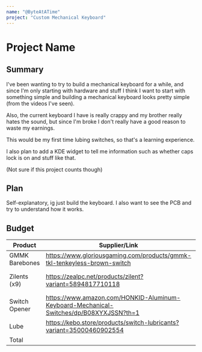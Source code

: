 ```yaml
---
name: "@ByteAtATime"
project: "Custom Mechanical Keyboard"
---
```


# Project Name

## Summary

I've been wanting to try to build a mechanical keyboard for a while, and since I'm only starting with hardware and stuff I think I want to start with something simple and building a mechanical keyboard looks pretty simple (from the videos I've seen).

Also, the current keyboard I have is really crappy and my brother really hates the sound, but since I'm broke I don't really have a good reason to waste my earnings.

This would be my first time lubing switches, so that's a learning experience.

I also plan to add a KDE widget to tell me information such as whether caps lock is on and stuff like that.

(Not sure if this project counts though)

## Plan

Self-explanatory, ig just build the keyboard. I also want to see the PCB and try to understand how it works.

## Budget

| Product         | Supplier/Link                                                                          | Cost                |
| --------------- | -------------------------------------------------------------------------------------- | ------------------- |
| GMMK Barebones  | https://www.gloriousgaming.com/products/gmmk-tkl-tenkeyless-brown-switch               | $109.95             |
| Zilents (x9)    | https://zealpc.net/products/zilent?variant=5894817710118                               | $11.05 * 9 = $99.45 |
| Switch Opener   | https://www.amazon.com/HONKID-Aluminum-Keyboard-Mechanical-Switches/dp/B08XYXJSSN?th=1 | $12.99              |
| Lube            | https://kebo.store/products/switch-lubricants?variant=35000460902554                   | $7.00               |
| Total           |                                                                                        | $229.39             |

